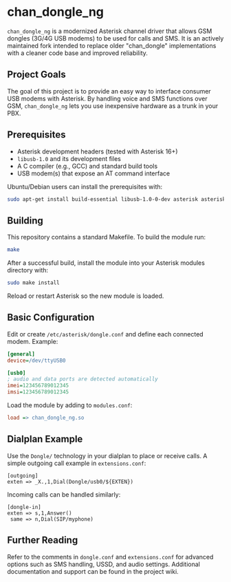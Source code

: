 # chan_dongle_ng

`chan_dongle_ng` is a modernized Asterisk channel driver that allows GSM dongles (3G/4G USB modems) to be used for calls and SMS. It is an actively maintained fork intended to replace older "chan_dongle" implementations with a cleaner code base and improved reliability.

## Project Goals

The goal of this project is to provide an easy way to interface consumer USB modems with Asterisk. By handling voice and SMS functions over GSM, `chan_dongle_ng` lets you use inexpensive hardware as a trunk in your PBX.

## Prerequisites

- Asterisk development headers (tested with Asterisk 16+)
- `libusb-1.0` and its development files
- A C compiler (e.g., GCC) and standard build tools
- USB modem(s) that expose an AT command interface

Ubuntu/Debian users can install the prerequisites with:

```bash
sudo apt-get install build-essential libusb-1.0-0-dev asterisk asterisk-dev
```

## Building

This repository contains a standard Makefile. To build the module run:

```bash
make
```

After a successful build, install the module into your Asterisk modules directory with:

```bash
sudo make install
```

Reload or restart Asterisk so the new module is loaded.

## Basic Configuration

Edit or create `/etc/asterisk/dongle.conf` and define each connected modem. Example:

```ini
[general]
device=/dev/ttyUSB0

[usb0]
; audio and data ports are detected automatically
imei=123456789012345
imsi=123456789012345
``` 

Load the module by adding to `modules.conf`:

```ini
load => chan_dongle_ng.so
```

## Dialplan Example

Use the `Dongle/` technology in your dialplan to place or receive calls. A simple outgoing call example in `extensions.conf`:

```asterisk
[outgoing]
exten => _X.,1,Dial(Dongle/usb0/${EXTEN})
```

Incoming calls can be handled similarly:

```asterisk
[dongle-in]
exten => s,1,Answer()
 same => n,Dial(SIP/myphone)
```

## Further Reading

Refer to the comments in `dongle.conf` and `extensions.conf` for advanced options such as SMS handling, USSD, and audio settings. Additional documentation and support can be found in the project wiki.
